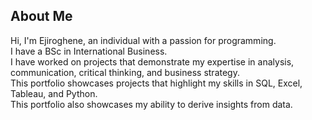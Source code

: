 ## About Me

Hi, I'm Ejiroghene, an individual with a passion for programming.  
I have a BSc in International Business.  
I have worked on projects that demonstrate my expertise in analysis, communication, critical thinking, and business strategy.  
This portfolio showcases projects that highlight my skills in SQL, Excel, Tableau, and Python.  
This portfolio also showcases my ability to derive insights from data.
